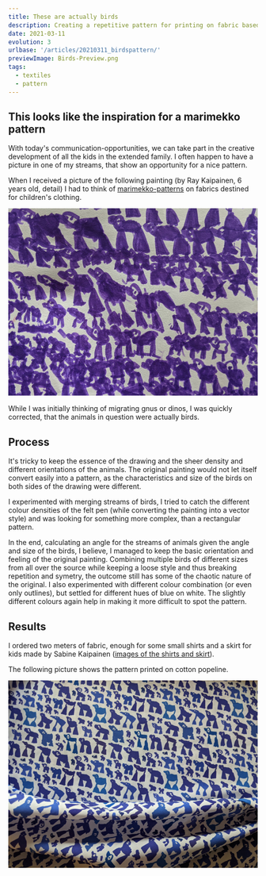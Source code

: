 ```yaml
---
title: These are actually birds
description: Creating a repetitive pattern for printing on fabric based on a kids drawing
date: 2021-03-11
evolution: 3
urlbase: '/articles/20210311_birdspattern/'
previewImage: Birds-Preview.png
tags:
  - textiles
  - pattern
---
```


## This looks like the inspiration for a marimekko pattern

With today's communication-opportunities, we can take part in the creative development of all the kids in the extended family. I often happen to have a picture in one of my streams, that show an opportunity for a nice pattern. 

When I received a picture of the following painting (by Ray Kaipainen, 6 years old, detail) I had to think of [marimekko-patterns](https://www.marimekko.com/eu_en/printed-fabrics/all-items) on fabrics destined for children's clothing. 

![these are birds on a kids drawing](Bird_pattern_base1000.jpg "these are birds on a kids drawing")

While I was initially thinking of migrating gnus or dinos, I was quickly corrected, that the animals in question were actually birds.

## Process

It's tricky to keep the essence of the drawing and the sheer density and different orientations of the animals. The original painting would not let itself convert easily into a pattern, as the characteristics and size of the birds on both sides of the drawing were different. 

I experimented with merging streams of birds, I tried to catch the different colour densities of the felt pen (while converting the painting into a vector style) and was looking for something more complex, than a rectangular pattern. 

In the end, calculating an angle for the streams of animals given the angle and size of the birds, I believe, I managed to keep the basic orientation and feeling of the original painting. Combining multiple birds of different sizes from all over the source while keeping a loose style and thus breaking repetition and symetry, the outcome still has some of the chaotic nature of the original. I also experimented with different colour combination (or even only outlines), but settled for different hues of blue on white. The slightly different colours again help in making it more difficult to spot the pattern.

## Results

I ordered two meters of fabric, enough for some small shirts and a skirt for kids made by Sabine Kaipainen ([images of the shirts and skirt](https://sabinekaipainen.ch/2020/08/14/girls-dress-size-98cm-and-boys-shirt-size-128cm/)). 

The following picture shows the pattern printed on cotton popeline.

![bird-pattern on cotton](Bird_pattern1000.jpg "bird-pattern on cotton")
